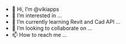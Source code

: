 - 👋 Hi, I’m @vikiapps
- 👀 I’m interested in ...
- 🌱 I’m currently learning Revit and Cad API ...
- 💞️ I’m looking to collaborate on ...
- 📫 How to reach me ...

<!---
vikiapps/vikiapps is a ✨ special ✨ repository because its `README.md` (this file) appears on your GitHub profile.
You can click the Preview link to take a look at your changes.
--->
